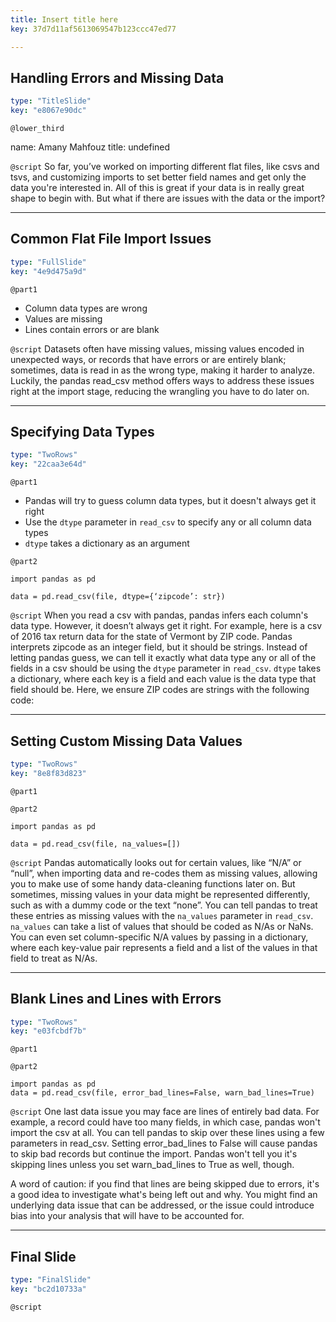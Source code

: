 ```yaml
---
title: Insert title here
key: 37d7d11af5613069547b123ccc47ed77

---
```

## Handling Errors and Missing Data

```yaml
type: "TitleSlide"
key: "e8067e90dc"
```

`@lower_third`

name: Amany Mahfouz
title: undefined


`@script`
So far, you’ve worked on importing different flat files, like csvs and tsvs, and customizing imports to set better field names and get only the data you're interested in. All of this is great if your data is in really great shape to begin with. But what if there are issues with the data or the import?


---
## Common Flat File Import Issues

```yaml
type: "FullSlide"
key: "4e9d475a9d"
```

`@part1`
* Column data types are wrong
* Values are missing
* Lines contain errors or are blank


`@script`
Datasets often have missing values, missing values encoded in unexpected ways, or records that have errors or are entirely blank; sometimes, data is read in as the wrong type, making it harder to analyze. Luckily, the pandas read_csv method offers ways to address these issues right at the import stage, reducing the wrangling you have to do later on.


---
## Specifying Data Types

```yaml
type: "TwoRows"
key: "22caa3e64d"
```

`@part1`
* Pandas will try to guess column data types, but it doesn't always get it right
* Use the `dtype` parameter in `read_csv` to specify any or all column data types
* `dtype` takes a dictionary as an argument


`@part2`
```
import pandas as pd

data = pd.read_csv(file, dtype={‘zipcode’: str})
```


`@script`
When you read a csv with pandas, pandas infers each column's data type. However, it doesn’t always get it right. For example, here is a csv of 2016 tax return data for the state of Vermont by ZIP code. Pandas interprets zipcode as an integer field, but it should be strings.
Instead of letting pandas guess, we can tell it exactly what data type any or all of the fields in a csv should be using the ```dtype``` parameter in ```read_csv```.
```dtype``` takes a dictionary, where each key is a field and each value is the data type that field should be. Here, we ensure ZIP codes are strings with the following code:


---
## Setting Custom Missing Data Values

```yaml
type: "TwoRows"
key: "8e8f83d823"
```

`@part1`



`@part2`
```
import pandas as pd

data = pd.read_csv(file, na_values=[])
```


`@script`
Pandas automatically looks out for certain values, like “N/A” or “null”,  when importing data and re-codes them as missing values, allowing you to make use of some handy data-cleaning functions later on.  But sometimes, missing values in your data might be represented differently, such as with a dummy code or the text “none”.
You can tell pandas to treat these entries as missing values with the ```na_values``` parameter in ```read_csv```.
```na_values``` can take a list of values that should be coded as N/As or NaNs. You can even set column-specific N/A values by passing in a dictionary, where each key-value pair represents a field and a list of the values in that field to treat as N/As.


---
## Blank Lines and Lines with Errors

```yaml
type: "TwoRows"
key: "e03fcbdf7b"
```

`@part1`



`@part2`
```
import pandas as pd
data = pd.read_csv(file, error_bad_lines=False, warn_bad_lines=True)
```


`@script`
One last data issue you may face are lines of entirely bad data. For example, a record could have too many fields, in which case, pandas won't import the csv at all. You can tell pandas to skip over these lines using a few parameters in read_csv. Setting error_bad_lines to False will cause pandas to skip bad records but continue the import. Pandas won't tell you it's skipping lines unless you set warn_bad_lines to True as well, though.

A word of caution: if you find that lines are being skipped due to errors, it's a good idea to investigate what's being left out and why. You might find an underlying data issue that can be addressed, or the issue could introduce bias into your analysis that will have to be accounted for.


---
## Final Slide

```yaml
type: "FinalSlide"
key: "bc2d10733a"
```

`@script`


